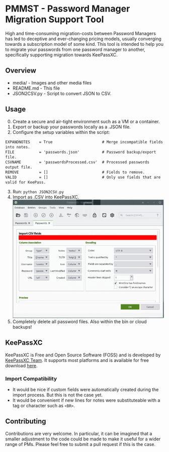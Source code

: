 
# PMMST - Password Manager Migration Support Tool

High and time-consuming migration-costs between Password Managers has led to deceptive and ever-changing pricing models, usually converging towards a subscription model of some kind. This tool is intended to help you to migrate your passwords from one password manager to another, specifically supporting migration towards KeePassXC.


## Overview

* media/ - Images and other media files
* README.md - This file
* JSON2CSV.py - Script to convert JSON to CSV.

## Usage

0. Create a secure and air-tight environment such as a VM or a container.
1. Export or backup your passwords locally as a .JSON file.
2. Configure the setup variables within the script:

```
EXPANDNOTES    = True                      # Merge incompatible fields into notes.
FILE           = 'passwords.json'          # Password backup/export file.
CSVNAME        = 'passwordsProcessed.csv'  # Processed passwords output file.
REMOVE         = []                        # Fields to remove.
VALID          = []                        # Only use fields that are valid for KeePass.
```
3. Run: ``python JSON2CSV.py``
4. Import as .CSV into KeePassXC.
![KeePassImport](media/KeePassImport.png)
5. Completely delete all password files. Also within the bin or cloud backups!

## KeePassXC

KeePassXC is Free and Open Source Software (FOSS) and is developed by [KeePassXC Team](https://keepassxc.org/). It supports most platforms and is available for free download [here](https://keepassxc.org/).

### Import Compatibility

* It would be nice if custom fields were automatically created during the import process. But this is not the case yet.
* It would be convenient if new lines for notes were substituteable with a tag or character such as `<BR>`.

## Contributing

Contributions are very welcome. In particular, it can be imagined that a smaller adjustment to the code could be made to make it useful for a wider range of PMs. Please feel free to submit a pull request if this is the case.